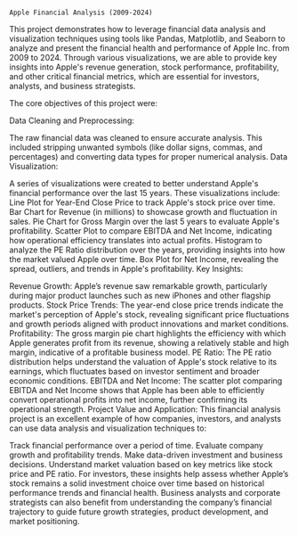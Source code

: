                                                                                         Apple Financial Analysis (2009-2024)

This project demonstrates how to leverage financial data analysis and visualization techniques using tools like Pandas, Matplotlib, and Seaborn to analyze and present the financial health and performance of Apple Inc. from 2009 to 2024. Through various visualizations, we are able to provide key insights into Apple's revenue generation, stock performance, profitability, and other critical financial metrics, which are essential for investors, analysts, and business strategists.

The core objectives of this project were:

Data Cleaning and Preprocessing:

The raw financial data was cleaned to ensure accurate analysis. This included stripping unwanted symbols (like dollar signs, commas, and percentages) and converting data types for proper numerical analysis.
Data Visualization:

A series of visualizations were created to better understand Apple's financial performance over the last 15 years. These visualizations include:
Line Plot for Year-End Close Price to track Apple's stock price over time.
Bar Chart for Revenue (in millions) to showcase growth and fluctuation in sales.
Pie Chart for Gross Margin over the last 5 years to evaluate Apple's profitability.
Scatter Plot to compare EBITDA and Net Income, indicating how operational efficiency translates into actual profits.
Histogram to analyze the PE Ratio distribution over the years, providing insights into how the market valued Apple over time.
Box Plot for Net Income, revealing the spread, outliers, and trends in Apple's profitability.
Key Insights:

Revenue Growth: Apple’s revenue saw remarkable growth, particularly during major product launches such as new iPhones and other flagship products.
Stock Price Trends: The year-end close price trends indicate the market's perception of Apple's stock, revealing significant price fluctuations and growth periods aligned with product innovations and market conditions.
Profitability: The gross margin pie chart highlights the efficiency with which Apple generates profit from its revenue, showing a relatively stable and high margin, indicative of a profitable business model.
PE Ratio: The PE ratio distribution helps understand the valuation of Apple's stock relative to its earnings, which fluctuates based on investor sentiment and broader economic conditions.
EBITDA and Net Income: The scatter plot comparing EBITDA and Net Income shows that Apple has been able to efficiently convert operational profits into net income, further confirming its operational strength.
Project Value and Application:
This financial analysis project is an excellent example of how companies, investors, and analysts can use data analysis and visualization techniques to:

Track financial performance over a period of time.
Evaluate company growth and profitability trends.
Make data-driven investment and business decisions.
Understand market valuation based on key metrics like stock price and PE ratio.
For investors, these insights help assess whether Apple’s stock remains a solid investment choice over time based on historical performance trends and financial health. Business analysts and corporate strategists can also benefit from understanding the company’s financial trajectory to guide future growth strategies, product development, and market positioning.
